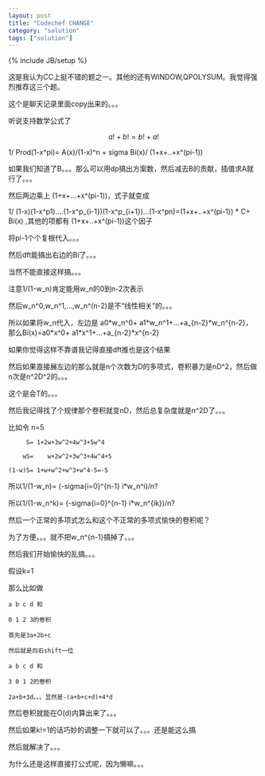 ```yaml
---
layout: post
title: "Codechef CHANGE"
category: "solution"
tags: ["solution"]
---
```

{% include JB/setup %}

这是我认为CC上挺不错的题之一。其他的还有WINDOW,QPOLYSUM。我觉得强烈推荐这三个题。

这个是聊天记录里面copy出来的。。。

听说支持数学公式了

$$a!+b !=b!+a!$$

1/ Prod(1-x^pi)= A(x)/(1-x)^n + sigma Bi(x)/ (1+x+..+x^(pi-1))

如果我们知道了B。。。那么可以用dp搞出方案数，然后减去B的贡献，插值求A就行了。。。

然后两边乘上 (1+x+...+x^(pi-1))，式子就变成

1/ (1-x)(1-x^p1)....(1-x^p_{i-1})(1-x^p_{i+1})...(1-x^pn)=(1+x+..+x^(pi-1)) \* C+ Bi(x) ,其他的项都有 (1+x+..+x^(pi-1))这个因子

将pi-1个个复根代入。。。

然后dft能搞出右边的Bi了。。。

当然不能直接这样搞。。。

注意1/(1-w_n)肯定能用w_n的0到n-2次表示

然后w_n^0,w_n^1,...,w_n^(n-2)是不“线性相关”的。。。

所以如果将w_n代入，左边是 a0\*w_n^0+ a1\*w_n^1+...+a_{n-2}\*w_n^{n-2}，那么Bi(x)=a0\*x^0+ a1\*x^1+...+a_{n-2}\*x^{n-2}

如果你觉得这样不靠谱我记得直接dft推也是这个结果

然后如果直接展左边的那么就是n个次数为D的多项式，卷积暴力是nD^2，然后做n次是n^2D^2的。。。

这个是会T的。。。

然后我记得找了个规律那个卷积就变nD，然后总复杂度就是n^2D了。。。

比如令 n=5

	     S= 1+2w+3w^2+4w^3+5w^4
	
	    wS=    w+2w^2+3w^3+4w^4+5

	(1-w)S= 1+w+w^2+w^3+w^4-5=-5
所以1/(1-w_n)= (-sigma{i=0}^{n-1} i\*w_n^i)/n?

所以1/(1-w_n^k)= (-sigma{i=0}^{n-1} i\*w_n^{ik})/n?

然后一个正常的多项式怎么和这个不正常的多项式愉快的卷积呢？

为了方便。。。就不把w_n^{n-1}搞掉了。。。

然后我们开始愉快的乱搞。。。

假设k=1

那么比如做

	a b c d 和
	
	0 1 2 3的卷积
	
	首先是3a+2b+c
	
	然后就是向右shift一位
	
	a b c d 和
	
	3 0 1 2的卷积
	
	2a+b+3d。。。显然是-(a+b+c+d)+4*d
	
然后卷积就能在O(d)内算出来了。。。

然后如果k!=1的话巧妙的调整一下就可以了。。。还是能这么搞

然后就解决了。。。

为什么还是这样直接打公式呢，因为懒嘛。。。
